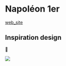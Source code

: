 # Napoléon 1er

[web_site](https://yndral-c.github.io/Napoleon/)


## Inspiration design
:art:

![](https://i.pinimg.com/1200x/d2/f5/4d/d2f54dc311846d09c04d8b809e4dfc22.jpg)

